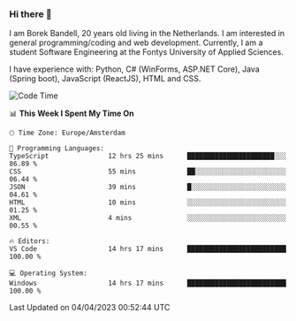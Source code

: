 ### Hi there 👋

I am Borek Bandell, 20 years old living in the Netherlands. I am interested in general programming/coding and web development. Currently, I am a student Software Engineering at the Fontys University of Applied Sciences.

I have experience with: Python, C# (WinForms, ASP.NET Core), Java (Spring boot), JavaScript (ReactJS), HTML and CSS.

<!--START_SECTION:waka-->
![Code Time](http://img.shields.io/badge/Code%20Time-493%20hrs%2016%20mins-blue)

📊 **This Week I Spent My Time On** 

```text
🕑︎ Time Zone: Europe/Amsterdam

💬 Programming Languages: 
TypeScript               12 hrs 25 mins      ██████████████████████░░░   86.89 % 
CSS                      55 mins             ██░░░░░░░░░░░░░░░░░░░░░░░   06.44 % 
JSON                     39 mins             █░░░░░░░░░░░░░░░░░░░░░░░░   04.61 % 
HTML                     10 mins             ░░░░░░░░░░░░░░░░░░░░░░░░░   01.25 % 
XML                      4 mins              ░░░░░░░░░░░░░░░░░░░░░░░░░   00.55 % 

🔥 Editors: 
VS Code                  14 hrs 17 mins      █████████████████████████   100.00 % 

💻 Operating System: 
Windows                  14 hrs 17 mins      █████████████████████████   100.00 % 
```


 Last Updated on 04/04/2023 00:52:44 UTC
<!--END_SECTION:waka-->

<!--**tcBorek2002/tcBorek2002** is a ✨ _special_ ✨ repository because its `README.md` (this file) appears on your GitHub profile.

Here are some ideas to get you started:

- 🔭 I’m currently working on ...
- 🌱 I’m currently learning ...
- 👯 I’m looking to collaborate on ...
- 🤔 I’m looking for help with ...
- 💬 Ask me about ...
- 📫 How to reach me: ...
- 😄 Pronouns: ...
- ⚡ Fun fact: ...
-->
